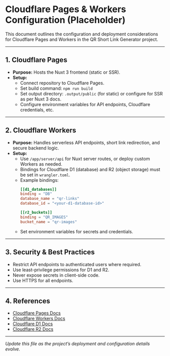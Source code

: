 # Cloudflare Pages & Workers Configuration (Placeholder)

This document outlines the configuration and deployment considerations for Cloudflare Pages and Workers in the QR Short Link Generator project.

---

## 1. Cloudflare Pages

- **Purpose:** Hosts the Nuxt 3 frontend (static or SSR).
- **Setup:**
  - Connect repository to Cloudflare Pages.
  - Set build command: `npm run build`
  - Set output directory: `.output/public` (for static) or configure for SSR as per Nuxt 3 docs.
  - Configure environment variables for API endpoints, Cloudflare credentials, etc.

---

## 2. Cloudflare Workers

- **Purpose:** Handles serverless API endpoints, short link redirection, and secure backend logic.
- **Setup:**
  - Use `/app/server/api` for Nuxt server routes, or deploy custom Workers as needed.
  - Bindings for Cloudflare D1 (database) and R2 (object storage) must be set in `wrangler.toml`.
  - Example bindings:
    ```toml
    [[d1_databases]]
    binding = "DB"
    database_name = "qr-links"
    database_id = "<your-d1-database-id>"

    [[r2_buckets]]
    binding = "QR_IMAGES"
    bucket_name = "qr-images"
    ```
  - Set environment variables for secrets and credentials.

---

## 3. Security & Best Practices

- Restrict API endpoints to authenticated users where required.
- Use least-privilege permissions for D1 and R2.
- Never expose secrets in client-side code.
- Use HTTPS for all endpoints.

---

## 4. References

- [Cloudflare Pages Docs](https://developers.cloudflare.com/pages/)
- [Cloudflare Workers Docs](https://developers.cloudflare.com/workers/)
- [Cloudflare D1 Docs](https://developers.cloudflare.com/d1/)
- [Cloudflare R2 Docs](https://developers.cloudflare.com/r2/)

---

*Update this file as the project’s deployment and configuration details evolve.*
